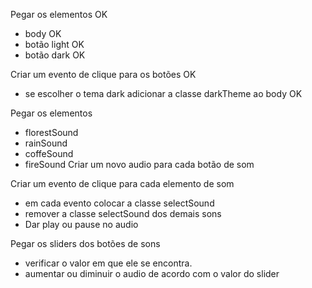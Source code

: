 Pegar os elementos OK

- body OK
- botão light OK
- botão dark OK

Criar um evento de clique para os botões OK

- se escolher o tema dark adicionar a classe darkTheme ao body OK

Pegar os elementos

- florestSound
- rainSound
- coffeSound
- fireSound
  Criar um novo audio para cada botão de som

Criar um evento de clique para cada elemento de som

- em cada evento colocar a classe selectSound
- remover a classe selectSound dos demais sons
- Dar play ou pause no audio

Pegar os sliders dos botões de sons

- verificar o valor em que ele se encontra.
- aumentar ou diminuir o audio de acordo com o valor do slider
